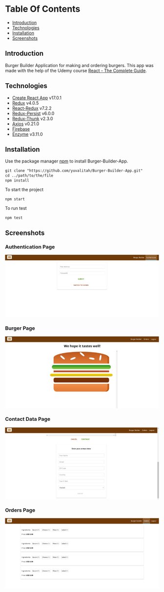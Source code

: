 # Table Of Contents
  - [Introduction](#introduction)
  - [Technologies](#technologies)
  - [Installation](#installation)
  - [Screenshots](#screenshots)

## Introduction

Burger Builder Application for making and ordering burgers. This app was made with the help of the Udemy course [React - The Complete Guide](https://www.udemy.com/course/react-the-complete-guide-incl-redux/). 

## Technologies

* [Create React App](https://github.com/facebook/create-react-app) v17.0.1
* [Redux](https://github.com/reduxjs/redux) v4.0.5
* [React-Redux](https://github.com/reduxjs/react-redux) v7.2.2
* [Redux-Persist](https://github.com/rt2zz/redux-persist) v6.0.0
* [Redux-Thunk](https://github.com/reduxjs/redux-thunk) v2.3.0
* [Axios](https://github.com/axios/axios) v0.21.0
* [Firebase](https://firebase.google.com/)
* [Enzyme](https://github.com/enzymejs/enzyme) v3.11.0

## Installation

Use the package manager [npm](https://www.npmjs.com/) to install Burger-Builder-App.

```npm
git clone "https://github.com/yuvalitah/Burger-Builder-App.git"
cd ../path/to/the/file
npm install
```
To start the project
```npm
npm start
```

To run test
```npm
npm test
```

## Screenshots

### Authentication Page
![Authentication page screenshot](./Screenshots/Authentication.png)

### Burger Page
![Burger page screenshot](./Screenshots/Burger.png)

### Contact Data Page
![Contact-Data page screenshot](./Screenshots/Contact-Data.png)

### Orders Page
![Orders page screenshot](./Screenshots/Orders.png)
